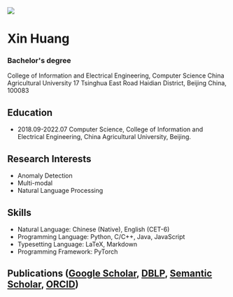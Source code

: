 <img src="https://visitor-badge.glitch.me/badge?page_id=https://github.com/Acforest&right_color=red" />

# Xin Huang
### Bachelor's degree
College of Information and Electrical Engineering, Computer Science
China Agricultural University
17 Tsinghua East Road
Haidian District, Beijing
China, 100083

## Education

- 2018.09-2022.07 Computer Science, College of Information and Electrical Engineering, China Agricultural University, Beijing.

## Research Interests

- Anomaly Detection
- Multi-modal
- Natural Language Processing

## Skills

- Natural Language: Chinese (Native), English (CET-6)
- Programming Language: Python, C/C++, Java, JavaScript
- Typesetting Language: LaTeX, Markdown
- Programming Framework: PyTorch

## Publications ([Google Scholar](), [DBLP](), [Semantic Scholar](), [ORCID]())
